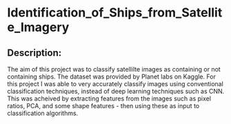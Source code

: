 # Identification_of_Ships_from_Satellite_Imagery

## Description:
The aim of this project was to classify satellilte images as containing or not containing ships. The dataset was provided by Planet labs on Kaggle. For this project I was able to very accurately classify images using conventional classification techniques, instead of deep learning techniques such as CNN. This was acheived by extracting features from the images such as pixel ratios, PCA, and some shape features - then using these as input to classification algorithms.
